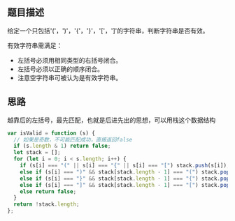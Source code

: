 ## 题目描述

给定一个只包括'('，')'，'{'，'}'，'['，']'的字符串，判断字符串是否有效。

有效字符串需满足：

- 左括号必须用相同类型的右括号闭合。
- 左括号必须以正确的顺序闭合。
- 注意空字符串可被认为是有效字符串。

## 思路

越靠后的左括号，最先匹配，也就是后进先出的思想，可以用栈这个数据结构

```javascript
var isValid = function (s) {
  // 如果是奇数，不可能匹配成功，直接返回false
  if (s.length & 1) return false;
  let stack = [];
  for (let i = 0; i < s.length; i++) {
    if (s[i] === "(" || s[i] === "{" || s[i] === "[") stack.push(s[i]);
    else if (s[i] === ")" && stack[stack.length - 1] === "(") stack.pop();
    else if (s[i] === "}" && stack[stack.length - 1] === "{") stack.pop();
    else if (s[i] === "]" && stack[stack.length - 1] === "[") stack.pop();
    else return false;
  }
  return !stack.length;
};
```
